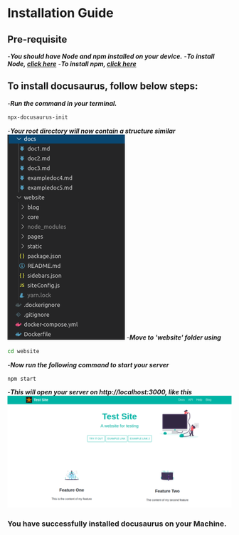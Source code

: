 # Installation Guide

## Pre-requisite
-***You should have Node and npm installed on your device.***
-***To install Node, [click here](https://nodejs.org/en/)***
-***To install npm, [click here](https://www.npmjs.com/get-npm)***

## To install docusaurus, follow below steps:
-***Run the command in your terminal.***
```bash
npx-docusaurus-init
```
-***Your root directory will now contain a structure similar***
![Alt text](assests/images/Img.png?raw=true)
-***Move to 'website' folder using***
```bash
cd website
```
-***Now run the following command to start your server***
```bash
npm start
```
-***This will open your server on http://localhost:3000, like this***
![Alt text](assests/images/Img2.png?raw=true)

### You have successfully installed docusaurus on your Machine.